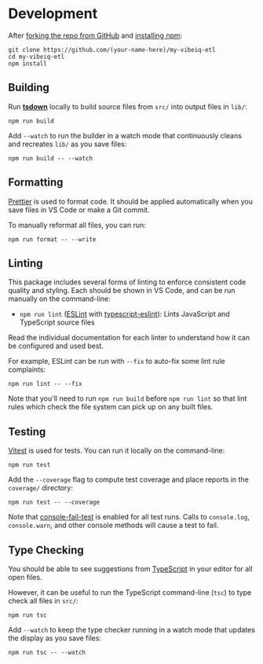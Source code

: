 # Development

After [forking the repo from GitHub](https://help.github.com/articles/fork-a-repo) and [installing npm](https://docs.npmjs.com/downloading-and-installing-node-js-and-npm):

```shell
git clone https://github.com/(your-name-here)/my-vibeiq-etl
cd my-vibeiq-etl
npm install
```

## Building

Run [**tsdown**](https://tsdown.dev) locally to build source files from `src/` into output files in `lib/`:

```shell
npm run build
```

Add `--watch` to run the builder in a watch mode that continuously cleans and recreates `lib/` as you save files:

```shell
npm run build -- --watch
```

## Formatting

[Prettier](https://prettier.io) is used to format code.
It should be applied automatically when you save files in VS Code or make a Git commit.

To manually reformat all files, you can run:

```shell
npm run format -- --write
```

## Linting

This package includes several forms of linting to enforce consistent code quality and styling.
Each should be shown in VS Code, and can be run manually on the command-line:

- `npm run lint` ([ESLint](https://eslint.org) with [typescript-eslint](https://typescript-eslint.io)): Lints JavaScript and TypeScript source files

Read the individual documentation for each linter to understand how it can be configured and used best.

For example, ESLint can be run with `--fix` to auto-fix some lint rule complaints:

```shell
npm run lint -- --fix
```

Note that you'll need to run `npm run build` before `npm run lint` so that lint rules which check the file system can pick up on any built files.

## Testing

[Vitest](https://vitest.dev) is used for tests.
You can run it locally on the command-line:

```shell
npm run test
```

Add the `--coverage` flag to compute test coverage and place reports in the `coverage/` directory:

```shell
npm run test -- --coverage
```

Note that [console-fail-test](https://github.com/JoshuaKGoldberg/console-fail-test) is enabled for all test runs.
Calls to `console.log`, `console.warn`, and other console methods will cause a test to fail.

## Type Checking

You should be able to see suggestions from [TypeScript](https://typescriptlang.org) in your editor for all open files.

However, it can be useful to run the TypeScript command-line (`tsc`) to type check all files in `src/`:

```shell
npm run tsc
```

Add `--watch` to keep the type checker running in a watch mode that updates the display as you save files:

```shell
npm run tsc -- --watch
```
